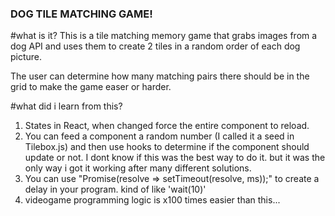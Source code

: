 ### DOG TILE MATCHING GAME!

#what is it?
This is a tile matching memory game that grabs images from a dog API and uses them to create 2 tiles in a random order of each dog picture.

The user can determine how many matching pairs there should be in the grid to make the game easer or harder.


#what did i learn from this? 
1. States in React, when changed force the entire component to reload.
2. You can feed a component a random number (I called it a seed in Tilebox.js) and then use   hooks to determine if the component should update or not. I dont know if this was the best way to do it. but it was the only way i got it working after many different solutions.
3. You can use "Promise(resolve => setTimeout(resolve, ms));" to create a delay in your program. kind of like 'wait(10)'
4. videogame programming logic is x100 times easier than this...

